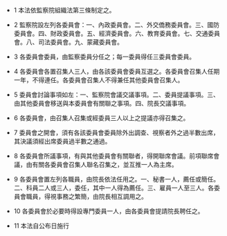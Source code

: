 * 1 本法依監察院組織法第三條制定之。

* 2 監察院設左列各委員會：一、內政委員會。二、外交僑務委員會。三、國防委員會。四、財政委員會。五、經濟委員會。六、教育委員會。七、交通委員會。八、司法委員會。九、蒙藏委員會。

* 3 各委員會委員，由監察委員分任之；每一委員得任三委員會委員。

* 4 各委員會各置召集人三人，由各該委員會委員互選之。各委員會召集人任期一年，不得連任。各委員會召集人不得兼任其他委員會召集人。

* 5 委員會討論事項如左：一、監察院會議交議事項。二、委員提議事項。三、由其他委員會移送與本委員會有關聯之事項。四、院長交議事項。

* 6 各委員會，由召集人召集或經委員三人以上之提議亦得召集之。

* 7 委員會之開會，須有各該委員會委員除外出調查、視察者外之過半數出席，其決議須經出席委員過半數之通過。

* 8 各委員會所議事項，有與其他委員會有關聯者，得開聯席會議。前項聯席會議，由有關各委員會召集人聯名召集之，並互推一人為主席。

* 9 各委員會置左列各職員，由院長依法任用之。一、秘書一人，薦任或簡任。二、科員二人或三人，委任，其中一人得為薦任。三、雇員一人至三人。各委員會職員，得視事務之繁簡，由院長相互調用之。

* 10 各委員會於必要時得設專門委員一人，由各委員會提請院長聘任之。

* 11 本法自公布日施行

